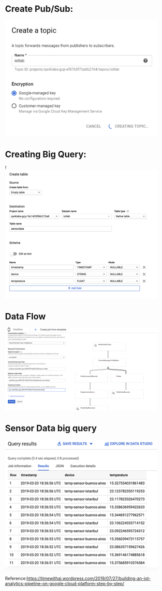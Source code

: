 # Create Pub/Sub:
![](images/pubsub.png)


# Creating Big Query:
! [](images/big_query1.png)
![](images/big_query2.png)

# Data Flow
![](images/cloud_data_flow_1.png)

# Sensor Data big query
![](images/sensor_data_big_query.png)


Reference:https://timewithai.wordpress.com/2019/07/27/building-an-iot-analytics-pipeline-on-google-cloud-platform-step-by-step/

